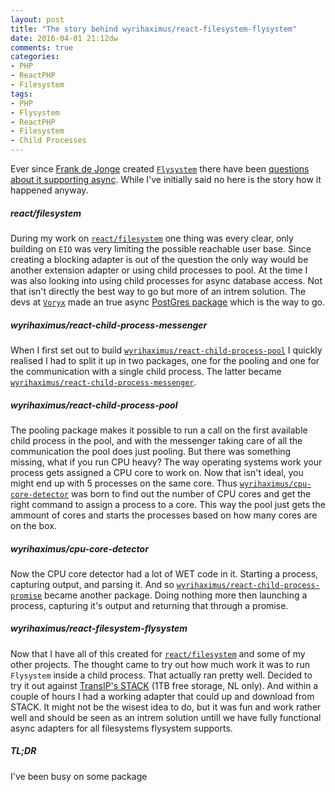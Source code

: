```yaml
---
layout: post
title: "The story behind wyrihaximus/react-filesystem-flysystem"
date: 2016-04-01 21:12dw
comments: true
categories:
- PHP
- ReactPHP
- Filesystem
tags:
- PHP
- Flysystem
- ReactPHP
- Filesystem
- Child Processes
---
```


Ever since [Frank de Jonge](https://twitter.com/frankdejonge) created [`Flysystem`](http://flysystem.thephpleague.com/) there have been [questions about it supporting async](https://github.com/thephpleague/flysystem/issues/198). While I've initially said no here is the story how it happened anyway.

<!-- More -->

##### react/filesystem #####

During my work on [`react/filesystem`](https://github.com/reactphp/filesystem) one thing was every clear, only building on `EIO` was very limiting the possible reachable user base. Since creating a blocking adapter is out of the question the only way would be another extension adapter or using child processes to pool. At the time I was also looking into using child processes for async database access. Not that isn't directly the best way to go but more of an intrem solution. The devs at [`Voryx`](http://voryx.net/) made an true async [PostGres package](https://github.com/voryx/PgAsync) which is the way to go.

##### wyrihaximus/react-child-process-messenger #####

When I first set out to build [`wyrihaximus/react-child-process-pool`](https://github.com/WyriHaximus/reactphp-child-process-pool) I quickly realised I had to split it up in two packages, one for the pooling and one for the communication with a single child process. The latter became [`wyrihaximus/react-child-process-messenger`](https://github.com/WyriHaximus/reactphp-child-process-messenger).

##### wyrihaximus/react-child-process-pool #####

The pooling package makes it possible to run a call on the first available child process in the pool, and with the messenger taking care of all the communication the pool does just pooling. But there was something missing, what if you run CPU heavy? The way operating systems work your process gets assigned a CPU core to work on. Now that isn't ideal, you might end up with 5 processes on the same core. Thus [`wyrihaximus/cpu-core-detector`](https://github.com/WyriHaximus/php-cpu-core-detector) was born to find out the number of CPU cores and get the right command to assign a process to a core. This way the pool just gets the ammount of cores and starts the processes based on how many cores are on the box.

##### wyrihaximus/cpu-core-detector #####

Now the CPU core detector had a lot of WET code in it. Starting a process, capturing output, and parsing it. And so [`wyrihaximus/react-child-process-promise`](https://github.com/WyriHaximus/reactphp-child-process-promise) became another package. Doing nothing more then launching a process, capturing it's output and returning that through a promise.

##### wyrihaximus/react-filesystem-flysystem #####

Now that I have all of this created for [`react/filesystem`](https://github.com/reactphp/filesystem) and some of my other projects. The thought came to try out how much work it was to run `Flysystem` inside a child process. That actually ran pretty well. Decided to try it out against [TransIP's STACK](https://www.transip.nl/stack/) (1TB free storage, NL only). And within a couple of hours I had a working adapter that could up and download from STACK. It might not be the wisest idea to do, but it was fun and work rather well and should be seen as an intrem solution untill we have fully functional async adapters for all filesystems flysystem supports.

##### TL;DR #####

I've been busy on some package

